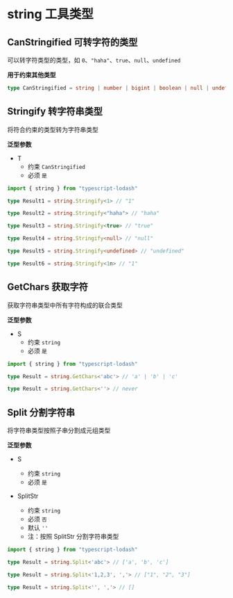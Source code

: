 # string 工具类型

## CanStringified 可转字符的类型

可以转字符类型的类型，如 `0`、`"haha"`、`true`、`null`、`undefined`

**用于约束其他类型**

```ts
type CanStringified = string | number | bigint | boolean | null | undefined
```

## Stringify 转字符串类型

将符合约束的类型转为字符串类型

**泛型参数**

+ T 
    - 约束 `CanStringified`
    - 必须 `是`


```ts
import { string } from "typescript-lodash"

type Result1 = string.Stringify<1> // "1"

type Result2 = string.Stringify<"haha"> // "haha"

type Result3 = string.Stringify<true> // "true"

type Result4 = string.Stringify<null> // "null"

type Result5 = string.Stringify<undefined> // "undefined"

type Result6 = string.Stringify<1n> // "1"
```

## GetChars 获取字符

获取字符串类型中所有字符构成的联合类型

**泛型参数**

+ S 
    - 约束 `string`
    - 必须 `是`

```ts
import { string } from "typescript-lodash"

type Result = string.GetChars<'abc'> // 'a' | 'b' | 'c'

type Result = string.GetChars<''> // never
```

## Split 分割字符串

将字符串类型按照子串分割成元组类型

**泛型参数**

+ S 
    - 约束 `string`
    - 必须 `是`

+ SplitStr
    - 约束 `string`
    - 必须 `否`
    - 默认 `''`
    - 注：按照 SplitStr 分割字符串类型

```ts
import { string } from "typescript-lodash"

type Result = string.Split<'abc'> // ['a', 'b', 'c']

type Result = string.Split<'1,2,3', ','> // ["1", "2", "3"]

type Result = string.Split<'', ','> // []
```